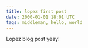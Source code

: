 ```yaml
---
title: lopez first post
date: 2000-01-01 18:01 UTC
tags: middleman, hello, world
---
```


Lopez blog post yeay!
